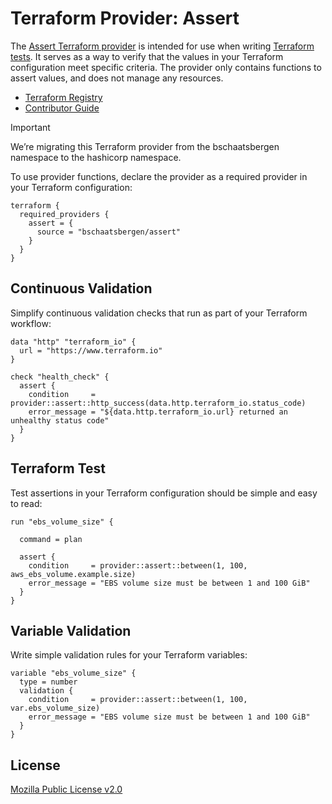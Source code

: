 # Terraform Provider: Assert

The [Assert Terraform provider]((https://registry.terraform.io/providers/hashicorp/assert/latest/docs)) is intended for use when writing [Terraform tests](https://developer.hashicorp.com/terraform/language/tests). It serves as a way to verify that the values in your Terraform configuration meet specific criteria. The provider only contains functions to assert values, and does not manage any resources.

* [Terraform Registry](https://registry.terraform.io/providers/hashicorp/assert/latest/docs)
* [Contributor Guide](https://hashicorp.github.io/terraform-provider-assert/)

> [!IMPORTANT]  
> We’re migrating this Terraform provider from the bschaatsbergen namespace to the hashicorp namespace.

To use provider functions, declare the provider as a required provider in your Terraform configuration:

```hcl
terraform {
  required_providers {
    assert = {
      source = "bschaatsbergen/assert"
    }
  }
}
```

## Continuous Validation

Simplify continuous validation checks that run as part of your Terraform workflow:

```hcl
data "http" "terraform_io" {
  url = "https://www.terraform.io"
}

check "health_check" {
  assert {
    condition     = provider::assert::http_success(data.http.terraform_io.status_code)
    error_message = "${data.http.terraform_io.url} returned an unhealthy status code"
  }
}
```

## Terraform Test

Test assertions in your Terraform configuration should be simple and easy to read:

```hcl
run "ebs_volume_size" {

  command = plan

  assert {
    condition     = provider::assert::between(1, 100, aws_ebs_volume.example.size)
    error_message = "EBS volume size must be between 1 and 100 GiB"
  }
}
```

## Variable Validation

Write simple validation rules for your Terraform variables:

```hcl
variable "ebs_volume_size" {
  type = number
  validation {
    condition     = provider::assert::between(1, 100, var.ebs_volume_size)
    error_message = "EBS volume size must be between 1 and 100 GiB"
  }
}
```

## License

[Mozilla Public License v2.0](./LICENSE)
